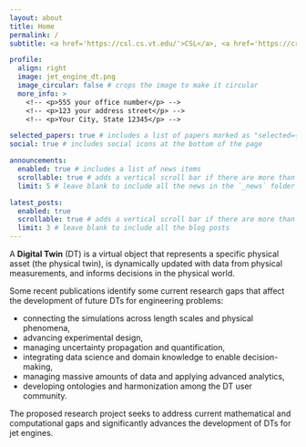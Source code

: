 ```yaml
---
layout: about
title: Home
permalink: /
subtitle: <a href='https://csl.cs.vt.edu/'>CSL</a>, <a href='https://create.centers.vt.edu/'>CREATe</a> @ Virginia Tech, Blacksburg.

profile:
  align: right
  image: jet_engine_dt.png
  image_circular: false # crops the image to make it circular
  more_info: >
    <!-- <p>555 your office number</p> -->
    <!-- <p>123 your address street</p> -->
    <!-- <p>Your City, State 12345</p> -->

selected_papers: true # includes a list of papers marked as "selected={true}"
social: true # includes social icons at the bottom of the page

announcements:
  enabled: true # includes a list of news items
  scrollable: true # adds a vertical scroll bar if there are more than 3 news items
  limit: 5 # leave blank to include all the news in the `_news` folder

latest_posts:
  enabled: true
  scrollable: true # adds a vertical scroll bar if there are more than 3 new posts items
  limit: 3 # leave blank to include all the blog posts
---
```


<!-- Write your biography here. Tell the world about yourself. Link to your favorite [subreddit](http://reddit.com). You can put a picture in, too. The code is already in, just name your picture `prof_pic.jpg` and put it in the `img/` folder. -->

<!-- Put your address / P.O. box / other info right below your picture. You can also disable any of these elements by editing `profile` property of the YAML header of your `_pages/about.md`. Edit `_bibliography/papers.bib` and Jekyll will render your [publications page](/al-folio/publications/) automatically. -->

<!-- Link to your social media connections, too. This theme is set up to use [Font Awesome icons](https://fontawesome.com/) and [Academicons](https://jpswalsh.github.io/academicons/), like the ones below. Add your Facebook, Twitter, LinkedIn, Google Scholar, or just disable all of them. -->

A __Digital Twin__ (DT) is a virtual object that represents a specific physical asset (the physical twin), is dynamically updated with data from physical measurements, and informs decisions in the physical world.

Some recent publications identify some current research gaps that affect the development of future DTs for engineering problems:
*  connecting the simulations across length scales and physical phenomena, 
*  advancing experimental design,
*  managing uncertainty propagation and quantification,
*  integrating data science and domain knowledge to enable decision-making,
*  managing massive amounts of data and applying advanced analytics,
*  developing ontologies and harmonization among the DT user community.
  
The proposed research project seeks to address current mathematical and computational gaps
and significantly advances the development of DTs for jet engines.
